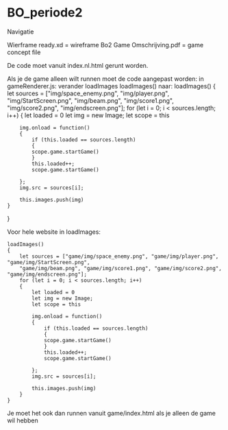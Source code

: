# BO_periode2

Navigatie

Wierframe ready.xd = wireframe
Bo2 Game Omschrijving.pdf = game concept file

De code moet vanuit index.nl.html gerunt worden.


Als je de game alleen wilt runnen moet de code aangepast worden:
in gameRenderer.js:
verander loadImages loadImages() naar:
loadImages()
{
    let sources = ["img/space_enemy.png", "img/player.png", "img/StartScreen.png",
    "img/beam.png", "img/score1.png", "img/score2.png", "img/endscreen.png"];
    for (let i = 0; i < sources.length; i++)
    {
        let loaded = 0
        let img = new Image;
        let scope = this

        img.onload = function()
        {   
            if (this.loaded == sources.length)
            {
            scope.game.startGame()
            }
            this.loaded++;
            scope.game.startGame()

        };
        img.src = sources[i];

        this.images.push(img)
    }
}


Voor hele website in loadImages:

    loadImages()
    {
        let sources = ["game/img/space_enemy.png", "game/img/player.png", "game/img/StartScreen.png",
        "game/img/beam.png", "game/img/score1.png", "game/img/score2.png", "game/img/endscreen.png"];
        for (let i = 0; i < sources.length; i++)
        {
            let loaded = 0
            let img = new Image;
            let scope = this

            img.onload = function()
            {   
                if (this.loaded == sources.length)
                {
                scope.game.startGame()
                }
                this.loaded++;
                scope.game.startGame()

            };
            img.src = sources[i];

            this.images.push(img)
        }
    }

Je moet het ook dan runnen vanuit game/index.html als je alleen de game wil hebben